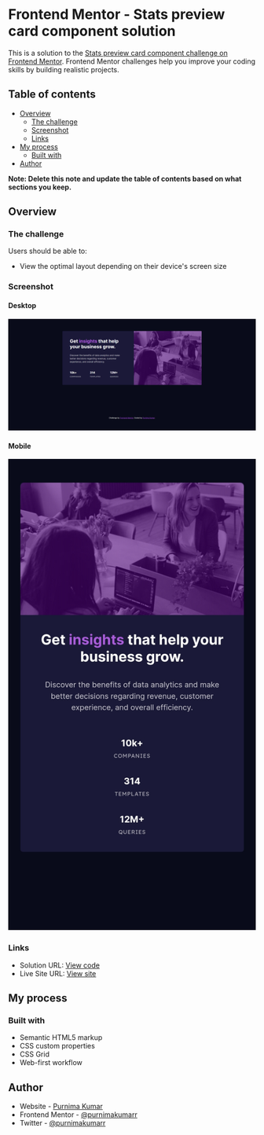 # Frontend Mentor - Stats preview card component solution

This is a solution to the [Stats preview card component challenge on Frontend Mentor](https://www.frontendmentor.io/challenges/stats-preview-card-component-8JqbgoU62). Frontend Mentor challenges help you improve your coding skills by building realistic projects.

## Table of contents

- [Overview](#overview)
  - [The challenge](#the-challenge)
  - [Screenshot](#screenshot)
  - [Links](#links)
- [My process](#my-process)
  - [Built with](#built-with)
- [Author](#author)

**Note: Delete this note and update the table of contents based on what sections you keep.**

## Overview

### The challenge

Users should be able to:

- View the optimal layout depending on their device's screen size

### Screenshot

#### Desktop

![](./images/screenshot-stats-card-desktop.png)

#### Mobile

![](./images/screenshot-stats-card-mobile.jpg)

### Links

- Solution URL: [View code](https://github.com/purnimakumarr/frontendmentor/tree/main/stats-preview-card-component)
- Live Site URL: [View site](https://purnimakumarr.github.io/frontendmentor/stats-preview-card-component/)

## My process

### Built with

- Semantic HTML5 markup
- CSS custom properties
- CSS Grid
- Web-first workflow

## Author

- Website - [Purnima Kumar](https://purnimakumarr.github.io)
- Frontend Mentor - [@purnimakumarr](https://www.frontendmentor.io/profile/purnimakumarr)
- Twitter - [@purnimakumarr](https://www.twitter.com/purnimakumarr)
